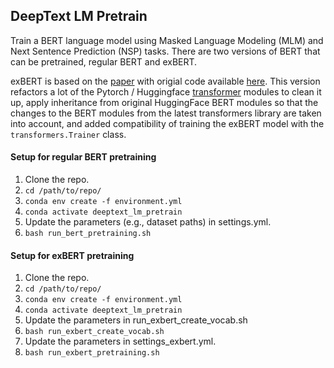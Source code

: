 ## DeepText LM Pretrain
Train a BERT language model using Masked Language Modeling (MLM) and Next Sentence Prediction (NSP) tasks. There are two versions of BERT that can be pretrained, regular BERT and exBERT.

exBERT is based on the [paper](https://www.aclweb.org/anthology/2020.findings-emnlp.129.pdf) with origial code available [here](https://github.com/cgmhaicenter/exBERT). This version refactors a lot of the Pytorch / Huggingface [transformer](https://github.com/huggingface/transformers) modules to clean it up, apply inheritance from original HuggingFace BERT modules so that the changes to the BERT modules from the latest transformers library are taken into account, and added compatibility of training the exBERT model with the `transformers.Trainer` class.

#### Setup for regular BERT pretraining
1. Clone the repo.
2. `cd /path/to/repo/`
3. `conda env create -f environment.yml`
4. `conda activate deeptext_lm_pretrain`
5. Update the parameters (e.g., dataset paths) in settings.yml.
6. `bash run_bert_pretraining.sh`

#### Setup for exBERT pretraining
1. Clone the repo.
2. `cd /path/to/repo/`
3. `conda env create -f environment.yml`
4. `conda activate deeptext_lm_pretrain`
5. Update the parameters in run_exbert_create_vocab.sh
6. `bash run_exbert_create_vocab.sh`
7. Update the parameters in settings_exbert.yml.
8. `bash run_exbert_pretraining.sh`
